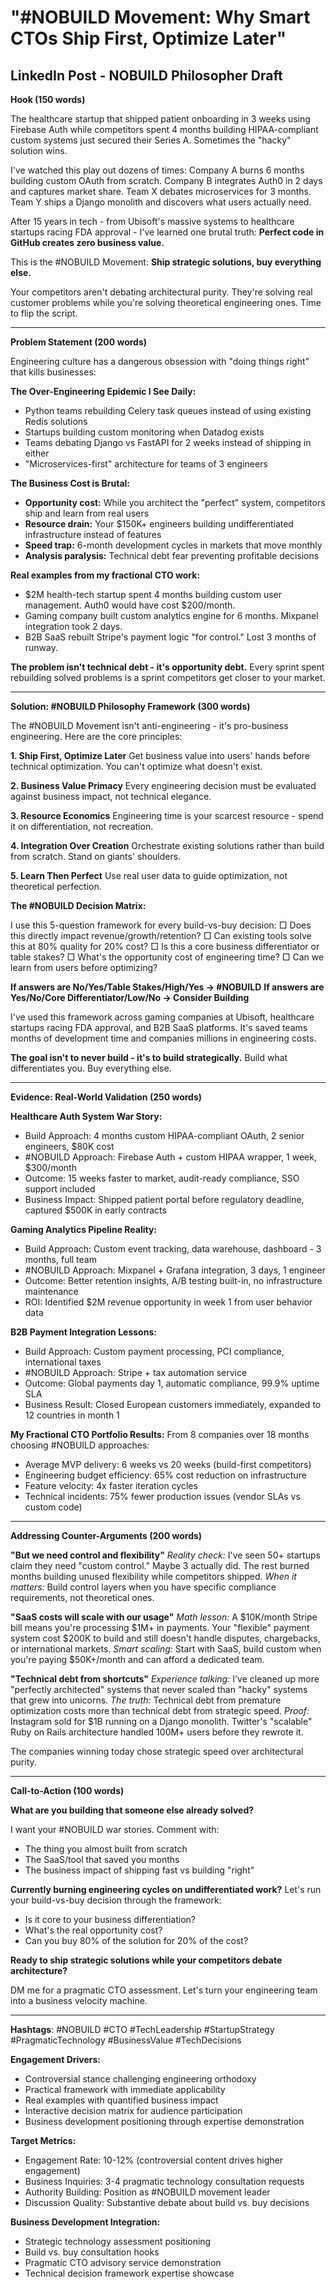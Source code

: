 # "#NOBUILD Movement: Why Smart CTOs Ship First, Optimize Later"

## LinkedIn Post - NOBUILD Philosopher Draft

**Hook (150 words)**

The healthcare startup that shipped patient onboarding in 3 weeks using Firebase Auth while competitors spent 4 months building HIPAA-compliant custom systems just secured their Series A. Sometimes the "hacky" solution wins.

I've watched this play out dozens of times: Company A burns 6 months building custom OAuth from scratch. Company B integrates Auth0 in 2 days and captures market share. Team X debates microservices for 3 months. Team Y ships a Django monolith and discovers what users actually need.

After 15 years in tech - from Ubisoft's massive systems to healthcare startups racing FDA approval - I've learned one brutal truth: **Perfect code in GitHub creates zero business value.**

This is the #NOBUILD Movement: **Ship strategic solutions, buy everything else.**

Your competitors aren't debating architectural purity. They're solving real customer problems while you're solving theoretical engineering ones. Time to flip the script.

---

**Problem Statement (200 words)**

Engineering culture has a dangerous obsession with "doing things right" that kills businesses:

**The Over-Engineering Epidemic I See Daily:**
- Python teams rebuilding Celery task queues instead of using existing Redis solutions
- Startups building custom monitoring when Datadog exists
- Teams debating Django vs FastAPI for 2 weeks instead of shipping in either
- "Microservices-first" architecture for teams of 3 engineers

**The Business Cost is Brutal:**
- **Opportunity cost:** While you architect the "perfect" system, competitors ship and learn from real users
- **Resource drain:** Your $150K+ engineers building undifferentiated infrastructure instead of features
- **Speed trap:** 6-month development cycles in markets that move monthly
- **Analysis paralysis:** Technical debt fear preventing profitable decisions

**Real examples from my fractional CTO work:**
- $2M health-tech startup spent 4 months building custom user management. Auth0 would have cost $200/month.
- Gaming company built custom analytics engine for 6 months. Mixpanel integration took 2 days.
- B2B SaaS rebuilt Stripe's payment logic "for control." Lost 3 months of runway.

**The problem isn't technical debt - it's opportunity debt.** Every sprint spent rebuilding solved problems is a sprint competitors get closer to your market.

---

**Solution: #NOBUILD Philosophy Framework (300 words)**

The #NOBUILD Movement isn't anti-engineering - it's pro-business engineering. Here are the core principles:

**1. Ship First, Optimize Later**
Get business value into users' hands before technical optimization. You can't optimize what doesn't exist.

**2. Business Value Primacy** 
Every engineering decision must be evaluated against business impact, not technical elegance.

**3. Resource Economics**
Engineering time is your scarcest resource - spend it on differentiation, not recreation.

**4. Integration Over Creation**
Orchestrate existing solutions rather than build from scratch. Stand on giants' shoulders.

**5. Learn Then Perfect**
Use real user data to guide optimization, not theoretical perfection.

**The #NOBUILD Decision Matrix:**

I use this 5-question framework for every build-vs-buy decision:
□ Does this directly impact revenue/growth/retention?
□ Can existing tools solve this at 80% quality for 20% cost?
□ Is this a core business differentiator or table stakes?
□ What's the opportunity cost of engineering time?
□ Can we learn from users before optimizing?

**If answers are No/Yes/Table Stakes/High/Yes → #NOBUILD**
**If answers are Yes/No/Core Differentiator/Low/No → Consider Building**

I've used this framework across gaming companies at Ubisoft, healthcare startups racing FDA approval, and B2B SaaS platforms. It's saved teams months of development time and companies millions in engineering costs.

**The goal isn't to never build - it's to build strategically.** Build what differentiates you. Buy everything else.

---

**Evidence: Real-World Validation (250 words)**

**Healthcare Auth System War Story:**
- Build Approach: 4 months custom HIPAA-compliant OAuth, 2 senior engineers, $80K cost
- #NOBUILD Approach: Firebase Auth + custom HIPAA wrapper, 1 week, $300/month
- Outcome: 15 weeks faster to market, audit-ready compliance, SSO support included
- Business Impact: Shipped patient portal before regulatory deadline, captured $500K in early contracts

**Gaming Analytics Pipeline Reality:**
- Build Approach: Custom event tracking, data warehouse, dashboard - 3 months, full team
- #NOBUILD Approach: Mixpanel + Grafana integration, 3 days, 1 engineer
- Outcome: Better retention insights, A/B testing built-in, no infrastructure maintenance
- ROI: Identified $2M revenue opportunity in week 1 from user behavior data

**B2B Payment Integration Lessons:**
- Build Approach: Custom payment processing, PCI compliance, international taxes
- #NOBUILD Approach: Stripe + tax automation service
- Outcome: Global payments day 1, automatic compliance, 99.9% uptime SLA
- Business Result: Closed European customers immediately, expanded to 12 countries in month 1

**My Fractional CTO Portfolio Results:**
From 8 companies over 18 months choosing #NOBUILD approaches:
- Average MVP delivery: 6 weeks vs 20 weeks (build-first competitors)
- Engineering budget efficiency: 65% cost reduction on infrastructure
- Feature velocity: 4x faster iteration cycles
- Technical incidents: 75% fewer production issues (vendor SLAs vs custom code)

---

**Addressing Counter-Arguments (200 words)**

**"But we need control and flexibility"**
*Reality check:* I've seen 50+ startups claim they need "custom control." Maybe 3 actually did. The rest burned months building unused flexibility while competitors shipped.
*When it matters:* Build control layers when you have specific compliance requirements, not theoretical ones.

**"SaaS costs will scale with our usage"**
*Math lesson:* A $10K/month Stripe bill means you're processing $1M+ in payments. Your "flexible" payment system cost $200K to build and still doesn't handle disputes, chargebacks, or international markets.
*Smart scaling:* Start with SaaS, build custom when you're paying $50K+/month and can afford a dedicated team.

**"Technical debt from shortcuts"**
*Experience talking:* I've cleaned up more "perfectly architected" systems that never scaled than "hacky" systems that grew into unicorns. 
*The truth:* Technical debt from premature optimization costs more than technical debt from strategic speed.
*Proof:* Instagram sold for $1B running on a Django monolith. Twitter's "scalable" Ruby on Rails architecture handled 100M+ users before they rewrote it.

The companies winning today chose strategic speed over architectural purity.

---

**Call-to-Action (100 words)**

**What are you building that someone else already solved?**

I want your #NOBUILD war stories. Comment with:
- The thing you almost built from scratch
- The SaaS/tool that saved you months
- The business impact of shipping fast vs building "right"

**Currently burning engineering cycles on undifferentiated work?** Let's run your build-vs-buy decision through the framework:
- Is it core to your business differentiation?
- What's the real opportunity cost?
- Can you buy 80% of the solution for 20% of the cost?

**Ready to ship strategic solutions while your competitors debate architecture?**

DM me for a pragmatic CTO assessment. Let's turn your engineering team into a business velocity machine.

---

**Hashtags**: #NOBUILD #CTO #TechLeadership #StartupStrategy #PragmaticTechnology #BusinessValue #TechDecisions

**Engagement Drivers:**
- Controversial stance challenging engineering orthodoxy
- Practical framework with immediate applicability  
- Real examples with quantified business impact
- Interactive decision matrix for audience participation
- Business development positioning through expertise demonstration

**Target Metrics:**
- Engagement Rate: 10-12% (controversial content drives higher engagement)
- Business Inquiries: 3-4 pragmatic technology consultation requests
- Authority Building: Position as #NOBUILD movement leader
- Discussion Quality: Substantive debate about build vs. buy decisions

**Business Development Integration:**
- Strategic technology assessment positioning
- Build vs. buy consultation hooks
- Pragmatic CTO advisory service demonstration
- Technical decision framework expertise showcase